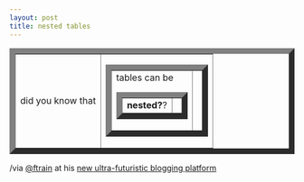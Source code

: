 ```yaml
---
layout: post
title: nested tables
---
```


<table border="10">
<tbody><tr><td>did you know that</td>
<td>
<table border="10">
<tbody><tr><td>tables can be
<table border="10">
<tbody><tr><td><b>nested?</b>?</td><td></td></tr>
</tbody></table>
</td><td></td></tr>
</tbody></table>
</td></tr>
</tbody></table>

/via [@ftrain](https://twitter.com/ftrain) at his [new ultra-futuristic blogging platform](http://tilde.club/~ford/)
